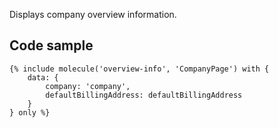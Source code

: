 Displays company overview information.

## Code sample

```
{% include molecule('overview-info', 'CompanyPage') with {
    data: {
        company: 'company',
        defaultBillingAddress: defaultBillingAddress
    }
} only %}
```
